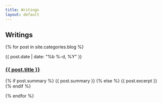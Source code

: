 ```yaml
---
title: Writings
layout: default
---
```


## Writings

<div class="blog">
  <div class="posts">
    {% for post in site.categories.blog %}
      <div class="post py3">
        <p class="post-meta">{{ post.date | date: "%b %-d, %Y" }}</p>
        <a href="{{ post.url | prepend: site.baseurl }}" class="post-link"><h3 class="h2 post-title">{{ post.title }}</h3></a>
        <p class="post-summary">
          {% if post.summary %}
            {{ post.summary }}
          {% else %}
            {{ post.excerpt }}
          {% endif %}
        </p>
      </div>
    {% endfor %}
  </div>
</div>
